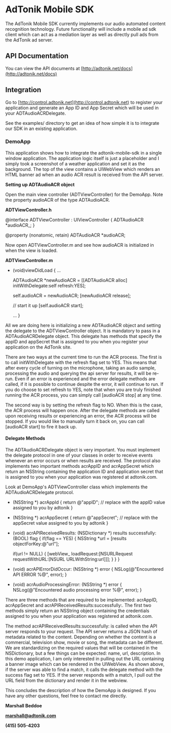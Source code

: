 # AdTonik Mobile SDK

The AdTonik Mobile SDK currently implements our audio automated content recognition technology. Future functionality
will include a mobile ad sdk client which can act as a mediation layer as well as directly pull ads from the AdTonik ad
server.

## API Documentation

You can view the API documents at [http://adtonik.net/docs](http://adtonik.net/docs)

## Integration

Go to [http://control.adtonik.net](http://control.adtonik.net) to register your application and generate an App ID
and App Secret which will be used in your ADTAudioACRDelegate.

See the examples/ directory to get an idea of how simple it is to integrate our SDK in an existing application.

### DemoApp

This application shows how to integrate the adtonik-mobile-sdk in a single window application. The application logic itself is just a placeholder and I simply took a screenshot of a weather application and set it as the background. The top of the view contains a UIWebView which renders an HTML banner ad when an audio ACR result is received from the API server.

**Setting up ADTAudioACR object**

Open the main view controller (ADTViewController) for the DemoApp. Note the property audioACR of the type ADTAudioACR.

__ADTViewController.h__

@interface ADTViewController : UIViewController <ADTAudioACRDelegate> {
  ADTAudioACR *audioACR_;
}

@property (nonatomic, retain) ADTAudioACR *audioACR;

Now open ADTViewController.m and see how audioACR is initialized in when the view is loaded.

__ADTViewController.m__

- (void)viewDidLoad
{
  …

    ADTAudioACR *newAudioACR = [[ADTAudioACR alloc] initWithDelegate:self refresh:YES];

  self.audioACR = newAudioACR;
  [newAudioACR release];

  // start it up
  [self.audioACR start];

  ...
}

All we are doing here is initializing a new ADTAudioACR object and setting the delegate to the ADTViewController object. It is mandatory to pass in a ADTAudioACRDelegate object. This delegate has methods that specify the appID and appSecret that is assigned to you when you register your application on the AdTonik site.

There are two ways at the current time to run the ACR process. The first is to call initWithDelegate with the refresh flag set to YES. This means that after every cycle of turning on the microphone, taking an audio sample, processing the audio and querying the api server for results, it will be re-run. Even if an error is experienced and the error delegate methods are called, if it is possible to continue despite the error, it will continue to run. If you do choose to set refresh to YES, note that when you are truly finished running the ACR process, you can simply call [audioACR stop] at any time.

The second way is by setting the refresh flag to NO. When this is the case, the ACR process will happen once. After the delegate methods are called upon receiving results or experiencing an error, the ACR process will be stopped. If you would like to manually turn it back on, you can call [audioACR start] to fire it back up.

#### Delegate Methods

The ADTAudioACRDelegate object is very important. You must implement the delegate protocol in one of your classes in order to receive events whenever an error occurs or when results are received. The protocol also implements two important methods acrAppID and acrAppSecret which return an NSString containing the application ID and application secret that is assigned to you when your application was registered at adtonik.com.

Look at DemoApp's ADTViewController class which implements the ADTAudioACRDelegate protocol.

- (NSString *) acrAppId {
  return @"appID"; // replace with the appID value assigned to you by adtonik
}

- (NSString *) acrAppSecret {
  return @"appSecret"; // replace with the appSecret value assigned to you by adtonik
}

- (void) acrAPIReceivedResults: (NSDictionary *) results successfully:(BOOL) flag {
  if(flag == YES) {
    NSString *url  = [results objectForKey:@"url"];

    if(url != NULL) {
      [webView_  loadRequest:[NSURLRequest requestWithURL:[NSURL URLWithString:url]]];
    }
  }
}

- (void) acrAPIErrorDidOccur: (NSString *) error {
  NSLog(@"Encountered API ERROR %@", error);
}

- (void) acrAudioProcessingError: (NSString *) error {
  NSLog(@"Encountered audio processing error %@", error);
}

There are three methods that are required to be implemented: acrAppID, acrAppSecret and acrAPIReceivedResults:successfully:. The first two methods simply return an NSString object containing the credentials assigned to you when your application was registered at adtonik.com.

The method acrAPIReceivedResults:successfully: is called when the API server responds to your request. The API server returns a JSON hash of metadata related to the content. Depending on whether the content is a commercial, television show, movie or song, the metadata can be different. We are standardizing on the required values that will be contained in the NSDictionary, but a few things can be expected: name, url, description. In this demo application, I am only interested in pulling out the URL containing a banner image which can be rendered in the UIWebView. As shown above, if the server was able to find a match, it calls the delegate method with the success flag set to YES. If the server responds with a match, I pull out the URL field from the dictionary and render it in the webview.

This concludes the description of how the DemoApp is designed. If you have any other questions, feel free to contact me directly.

**Marshall Beddoe**

**marshall@adtonik.com**

**(415) 505-4203**
